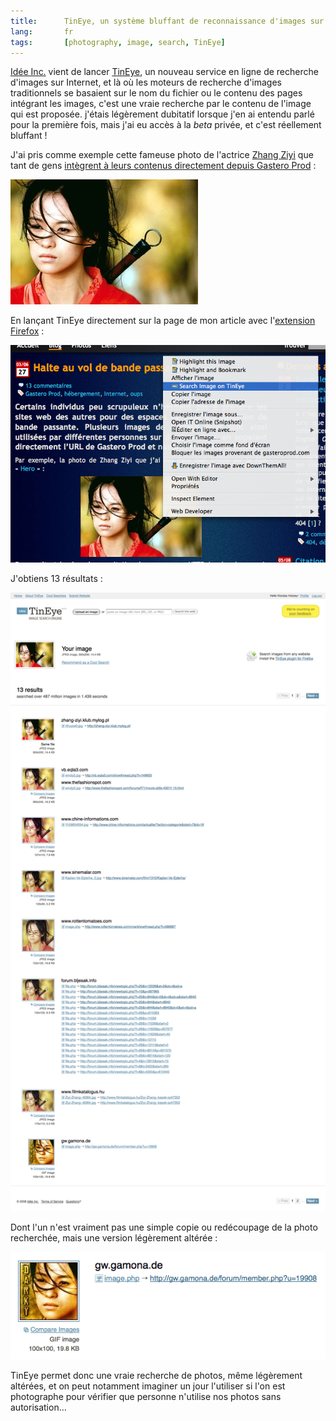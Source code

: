 ```yaml
---
title:      TinEye, un système bluffant de reconnaissance d'images sur Internet
lang:       fr
tags:       [photography, image, search, TinEye]
---
```


[Idée Inc.](http://www.ideeinc.com/) vient de lancer [TinEye](http://tineye.com/), un nouveau service en ligne de recherche d'images sur Internet, et là où les moteurs de recherche d'images traditionnels se basaient sur le nom du fichier ou le contenu des pages intégrant les images, c'est une vraie recherche par le contenu de l'image qui est proposée. j'étais légèrement dubitatif lorsque j'en ai entendu parlé pour la première fois, mais j'ai eu accès à la *beta* privée, et c'est réellement bluffant !

J'ai pris comme exemple cette fameuse photo de l'actrice [Zhang Ziyi](http://fr.wikipedia.org/wiki/Zhang_Ziyi) que tant de gens [intègrent à leurs contenus directement depuis Gastero Prod](/2006/03/halte-au-vol-de-bande-passante.html) :

![](zhang_ziyi.jpg "Lune (Zhang Ziyi)")

En lançant TinEye directement sur la page de mon article avec l'[extension Firefox](http://tineye.com/plugin) :

![](tineye-firefox.png "Lancement de la recherche")

J'obtiens 13 résultats :

![](tineye-resultat.png "Premiers résultat de la recherche")

Dont l'un n'est vraiment pas une simple copie ou redécoupage de la photo recherchée, mais une version légèrement altérée :

![](tineye-resultat-balaise.png "Un résultat particulièrement intéressant")

TinEye permet donc une vraie recherche de photos, même légèrement altérées, et on peut notamment imaginer un jour l'utiliser si l'on est photographe pour vérifier que personne n'utilise nos photos sans autorisation…
